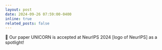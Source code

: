 ```yaml
---
layout: post
date: 2024-09-26 07:59:00-0400
inline: true
related_posts: false
---
```


📄 Our paper UNICORN is accepted at NeurIPS 2024 [logo of NeurIPS] as a spotlight!